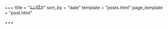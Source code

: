 +++
title = "الكُنَّاشَةُ"
sort_by = "date"
template = "posts.html"
page_template = "post.html"

+++

